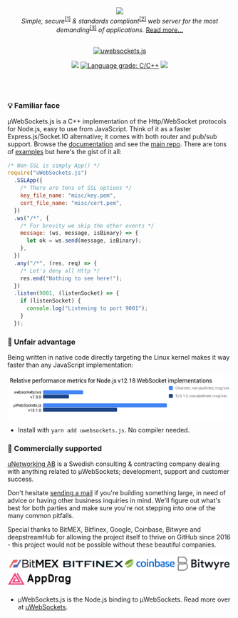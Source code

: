 <div align="center">
<img src="https://raw.githubusercontent.com/uNetworking/uWebSockets/master/misc/logo.svg" height="180" /><br>
<i>Simple, secure</i><sup><a href="https://github.com/uNetworking/uWebSockets/tree/master/fuzzing#fuzz-testing-of-various-parsers-and-mocked-examples">[1]</a></sup><i> & standards compliant</i><sup><a href="https://unetworking.github.io/uWebSockets.js/report.pdf">[2]</a></sup><i> web server for the most demanding</i><sup><a href="https://github.com/uNetworking/uWebSockets/tree/master/benchmarks#benchmark-driven-development">[3]</a></sup><i> of applications.</i> <a href="https://github.com/uNetworking/uWebSockets/blob/master/misc/READMORE.md">Read more...</a>
<br><br>

[![uwebsockets.js](https://circleci.com/gh/Prozi/uwebsockets.js.svg?style=shield)](https://circleci.com/gh/Prozi/uwebsockets.js)

<a href="https://github.com/uNetworking/uWebSockets.js/releases"><img src="https://img.shields.io/github/v/release/uNetworking/uWebSockets.js"></a> <a href="https://lgtm.com/projects/g/uNetworking/uWebSockets.js/context:cpp"><img alt="Language grade: C/C++" src="https://img.shields.io/lgtm/grade/cpp/g/uNetworking/uWebSockets.js.svg?logo=lgtm&logoWidth=18"/></a> <img src="https://img.shields.io/badge/downloads-50,000,000+-green" />

</div>
<br><br>

### :bulb: Familiar face

µWebSockets.js is a C++ implementation of the Http/WebSocket protocols for Node.js, easy to use from JavaScript. Think of it as a faster Express.js/Socket.IO alternative; it comes with both router and pub/sub support. Browse the [documentation](https://unetworking.github.io/uWebSockets.js/generated/) and see the [main repo](https://github.com/uNetworking/uWebSockets). There are tons of [examples](examples) but here's the gist of it all:

```javascript
/* Non-SSL is simply App() */
require("uWebSockets.js")
  .SSLApp({
    /* There are tons of SSL options */
    key_file_name: "misc/key.pem",
    cert_file_name: "misc/cert.pem",
  })
  .ws("/*", {
    /* For brevity we skip the other events */
    message: (ws, message, isBinary) => {
      let ok = ws.send(message, isBinary);
    },
  })
  .any("/*", (res, req) => {
    /* Let's deny all Http */
    res.end("Nothing to see here!");
  })
  .listen(9001, (listenSocket) => {
    if (listenSocket) {
      console.log("Listening to port 9001");
    }
  });
```

### :muscle: Unfair advantage

Being written in native code directly targeting the Linux kernel makes it way faster than any JavaScript implementation:

![](misc/chart.png)

- Install with `yarn add uwebsockets.js`. No compiler needed.

### :briefcase: Commercially supported

<a href="https://github.com/uNetworking">uNetworking AB</a> is a Swedish consulting & contracting company dealing with anything related to µWebSockets; development, support and customer success.

Don't hesitate <a href="mailto:alexhultman@gmail.com">sending a mail</a> if you're building something large, in need of advice or having other business inquiries in mind. We'll figure out what's best for both parties and make sure you're not stepping into one of the many common pitfalls.

Special thanks to BitMEX, Bitfinex, Google, Coinbase, Bitwyre and deepstreamHub for allowing the project itself to thrive on GitHub since 2016 - this project would not be possible without these beautiful companies.

<img src="https://github.com/uNetworking/uWebSockets/raw/master/misc/2018.png" />

- µWebSockets.js is the Node.js binding to µWebSockets. Read more over at [µWebSockets](https://github.com/uNetworking/uWebSockets).
